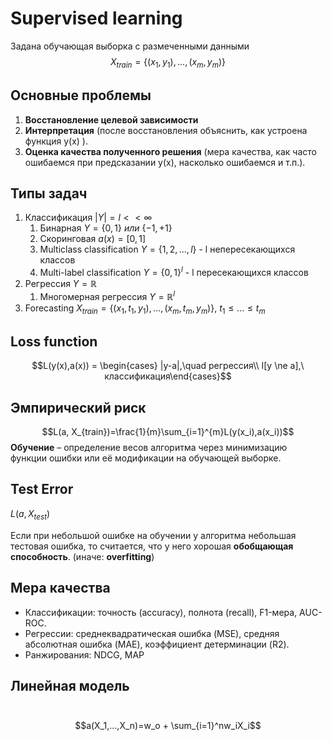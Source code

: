 # Supervised learning
Задана обучающая выборка с размеченными данными
$$X_{train} = \{(x_1, y_1),...,(x_m, y_m)\}$$
## Основные проблемы
1. **Восстановление целевой зависимости** 
2. **Интерпретация** (после восстановления объяснить, как устроена функция y(x) ).
3. **Оценка качества полученного решения** (мера качества, как часто
ошибаемся при предсказании y(x), насколько ошибаемся и т.п.).
## Типы задач
1. Классификация $|Y| = l << \infty$
	1. Бинарная $Y = \{0,1\}\ или\ \{-1,+1\}$
	2. Скоринговая $a(x) = [0,1]$
	3. Multiclass classification $Y = \{1,2,...,l\}$ - l непересекающихся классов
	4. Multi-label classification $Y = \{0,1\}^l$ - l пересекающихся классов
2. Регрессия $Y = \mathbb{R}$
	1. Многомерная регрессия $Y = \mathbb{R}^l$
3. Forecasting $X_{train} = \{(x_1, t_1, y_1),...,(x_m, t_m, y_m)\},\ t_1 \le ...  \le t_m$

## Loss function
$$L(y(x),a(x)) = \begin{cases} 
|y-a|,\quad регрессия\\ 
I[y \ne a],\ классификация\end{cases}$$
## Эмпирический риск
$$L(a, X_{train})=\frac{1}{m}\sum_{i=1}^{m}L(y(x_i),a(x_i))$$
**Обучение** – определение весов алгоритма через минимизацию  функции ошибки или её модификации на обучающей выборке.
##  Test Error
$L(a, X_{test})$

Если при небольшой ошибке на обучении у алгоритма небольшая тестовая ошибка, то считается, что у него хорошая **обобщающая способность**. (иначе: **overfitting**)
## Мера качества
- Классификации: точность (accuracy), полнота (recall), F1-мера, AUC-ROC.
- Регрессии: среднеквадратическая ошибка (MSE), средняя абсолютная ошибка (MAE), коэффициент детерминации (R2).
- Ранжирования: NDCG, MAP
## Линейная модель
 $$a(X_1,...,X_n)=w_o + \sum_{i=1}^nw_iX_i$$
